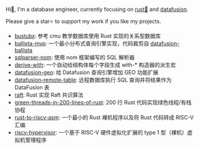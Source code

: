 Hi👋, I'm a database engineer, currently focusing on [rust🦀](https://github.com/rust-lang/rust) and [datafusion](https://github.com/bevyengine/bevy). 

Please give a star⭐ to support my work if you like my projects.

- [bustubx](https://github.com/systemxlabs/bustubx): 参考 cmu 教学数据库使用 Rust 实现的关系型数据库
- [ballista-mvp](https://github.com/systemxlabs/ballista-mvp): 一个最小分布式查询引擎实现，代码裁剪自 [datafusion-ballista](https://github.com/apache/datafusion-ballista)
- [sqlparser-nom](https://github.com/systemxlabs/sqlparser-nom): 使用 nom 框架编写的 SQL 解析器
- [derive-with](https://github.com/systemxlabs/derive-with): 一个自动给结构体每个字段生成 with-* 构造器的派生宏
- [datafusion-geo](https://github.com/systemxlabs/datafusion-geo): 给 Datafusion 查询引擎增加 GEO 功能扩展
- [datafusion-remote-table](https://github.com/systemxlabs/datafusion-remote-table): 远程数据库执行 SQL 查询并将结果作为 DataFusion 表
- [raft](https://github.com/systemxlabs/raft): Rust 实现 Raft 共识算法
- [green-threads-in-200-lines-of-rust](https://github.com/systemxlabs/green-threads-in-200-lines-of-rust): 200 行 Rust 代码实现绿色线程/有栈协程
- [rust-to-riscv-asm](https://github.com/systemxlabs/rust-to-riscv-asm): 一个最小的 Rust 裸机程序以及将 Rust 代码转成 RISC-V 汇编
- [riscv-hypervisor](https://github.com/systemxlabs/riscv-hypervisor): 一个基于 RISC-V 硬件虚拟化扩展的 type 1 型（裸机）虚拟机管理程序

